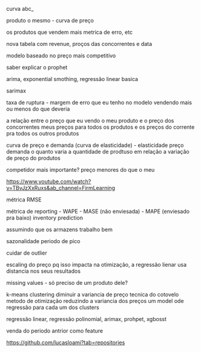 curva abc_

produto o mesmo - curva de preço

os produtos que vendem mais
    metrica de erro, etc

    
nova tabela com revenue, proços das concorrentes e data

modelo baseado no preço mais competitivo

saber explicar o prophet 

arima, exponential smothing, regressão linear basica

sarimax

taxa de ruptura - margem de erro que eu tenho no modelo
    vendendo mais ou menos do que deveria

a relação entre o preço que eu vendo o meu produto e o preço dos concorrentes
    meus preços para todos os produtos e os preços do corrente pra todos os outros produtos

curva de preço e demanda (curva de elasticidade) - elasticidade preço demanda
    o quanto varia a quantidade de prodtuso em relação a variação de preço do produtos


competidor mais importante? 
    preço menores do que o meu

https://www.youtube.com/watch?v=TBvJzXxRuxs&ab_channel=FirmLearning


métrica RMSE

métrica de reporting - WAPE - MASE (não enviesada) - MAPE (enviesado pra baixo)
    inventory prediction 
    

assumindo que os armazens trabalho bem 
  
sazonalidade
periodo de pico

cuidar de outlier

escaling do preço
    pq isso impacta na otimização, a regressão lienar usa distancia nos seus resultados


missing values - só preciso de um produto dele?


k-means clustering 
    diminuir a variancia de preço
    tecnica do cotovelo
    metodo de otimização reduzindo a variancia dos preços
    um model ode regressão para cada um dos clusters

regressão linear, regressão polinomial, arimax, prohpet, xgbosst


venda do periodo antrior como feature

https://github.com/lucasloami?tab=repositories